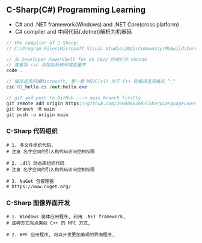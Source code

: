 ## C-Sharp(C#) Programming Learning

- C# and .NET framework(Windows) and .NET Core(cross platform)
- C# compiler and 中间代码(.dotnet)解析为机器码

```C#
// the compiler of C-Sharp:
// C:\Program Files\Microsoft Visual Studio\2022\Community\MSBuild\Current\Bin\Roslyn\csc.exe

// 从 Developer PowerShell for VS 2022 终端打开 VSCode
// 或者将 csc 添加到系统环境变量中
code .

// 编译选项风格Microsoft, 想一想 MSVC(cl) 对于 C++ 的编译选项格式 ^_^
csc 01_hello.cs /out:hello.exe

// git and push to GitHub ---> main branch firstly
git remote add origin https://github.com/2694048168/CSharpLanguageLearning.git
git branch -M main
git push -u origin main
```


### C-Sharp 代码组织

```shell
# 1. 多文件组织代码，
# 注意 名字空间的引入和代码访问控制权限

# 2. .dll 动态库组织代码
# 注意 名字空间的引入和代码访问控制权限

# 3. NuGet 包管理器
# https://www.nuget.org/
```

### C-Sharp 图像界面开发

```shell
# 1. Windows 窗体应用程序, 利用 .NET framework,
# 这种方式有点类似 C++ 的 MFC 方式,

# 2. WPF 应用程序, 可以开发更加美观的界面程序,
```